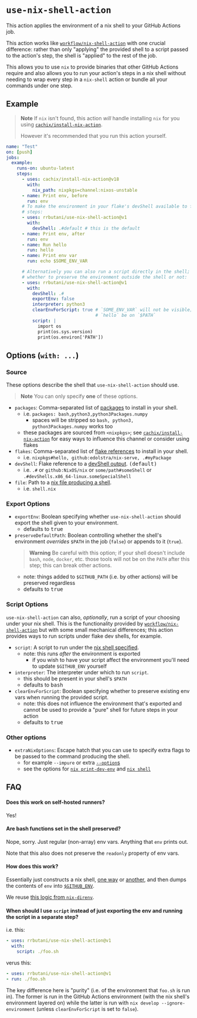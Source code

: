 # `use-nix-shell-action`

This action applies the environment of a nix shell to your GitHub Actions job.

This action works like [`workflow/nix-shell-action`](https://github.com/workflow/nix-shell-action) with one crucial difference: rather than only "applying" the provided shell to a script passed to the action's step, the shell is "applied" to the rest of the job.

This allows you to use `nix` to provide binaries that other GitHub Actions require and also allows you to run your action's steps in a nix shell without needing to wrap every step in a `nix-shell` action or bundle all your commands under one step.

## Example

> **Note**
> If `nix` isn't found, this action *will* handle installing `nix` for you using [`cachix/install-nix-action`](https://github.com/cachix/install-nix-action).
>
> However it's recommended that you run this action yourself.

```yaml
name: "Test"
on: [push]
jobs:
  example:
    runs-on: ubuntu-latest
    steps:
      - uses: cachix/install-nix-action@v18
        with:
          nix_path: nixpkgs=channel:nixos-unstable
      - name: Print env, before
        run: env
      # To make the environment in your flake's devShell available to future
      # steps:
      - uses: rrbutani/use-nix-shell-action@v1
        with:
          devShell: .#default # this is the default
      - name: Print env, after
        run: env
      - name: Run hello
        run: hello
      - name: Print env var
        run: echo $SOME_ENV_VAR

      # Alternatively you can also run a script directly in the shell; choosing
      # whether to preserve the environment outside the shell or not:
      - uses: rrbutani/use-nix-shell-action@v1
        with:
          devShell: .#
          exportEnv: false
          interpreter: python3
          clearEnvForScript: true # `SOME_ENV_VAR` will not be visible; nor will
                                  # `hello` be on `$PATH`
          script: |
            import os
            print(os.sys.version)
            print(os.environ['PATH'])
```

## Options (`with: ...`)

### Source

These options describe the shell that `use-nix-shell-action` should use.

> **Note**
> You can only specify **one** of these options.

  - `packages`: Comma-separated list of [packages](https://search.nixos.org/packages?) to install in your shell.
    + i.e. `packages: bash,python3,python3Packages.numpy`
      * spaces will be stripped so `bash, python3, python3Packages.numpy` works too
    + these packages are sourced from `<nixpkgs>`; see [`cachix/install-nix-action`](https://github.com/cachix/install-nix-action) for easy ways to influence this channel or consider using flakes
  - `flakes`: Comma-separated list of [flake references](https://nixos.org/manual/nix/stable/command-ref/new-cli/nix3-flake.html#flake-references) to install in your shell.
    + i.e. `nixpkgs#hello, github:edolstra/nix-serve, .#myPackage`
  - `devShell`: Flake reference to a [devShell output](https://nixos.wiki/wiki/Flakes). <kbd>(default)</kbd>
    + i.e. `.#` or `github:NixOS/nix` or `some/path#someShell` or `.#devShells.x86_64-linux.someSpecialShell`
  - `file`: Path to a [nix file producing a shell](https://nixos.wiki/wiki/Development_environment_with_nix-shell).
    + i.e. `shell.nix`

### Export Options

  - `exportEnv`: Boolean specifying whether `use-nix-shell-action` should export the shell given to your environment.
    + defaults to <kbd>true</kbd>
  - `preserveDefaultPath`: Boolean controlling whether the shell's environment *overrides* `$PATH` in the job (`false`) or appends to it (`true`).
    > **Warning**
    > Be careful with this option; if your shell doesn't include `bash`, `node`, `docker`, etc. those tools will not be on the `PATH` after this step; this can break other actions.
    + note: things added to `$GITHUB_PATH` (i.e. by other actions) will be preserved regardless
    + defaults to <kbd>true</kbd>

### Script Options

`use-nix-shell-action` can also, _optionally_, run a script of your choosing under your nix shell. This is the functionality provided by [`workflow/nix-shell-action`](https://github.com/workflow/nix-shell-action) but with some small mechanical differences; this action provides ways to run scripts under flake dev shells, for example.

  - `script`: A script to run under the [nix shell specified](#source).
    + note: this runs _after_ the environment is exported
      * if you wish to have your script affect the environment you'll need to update `$GITHUB_ENV` yourself
  - `interpreter`: The interpreter under which to run `script`.
    + this should be present in your shell's `$PATH`
    + defaults to <kbd>bash</kbd>
  - `clearEnvForScript`: Boolean specifying whether to preserve existing env vars when running the provided script.
    + note: this does not influence the environment that's exported and cannot be used to provide a "pure" shell for future steps in your action
    + defaults to <kbd>true</kbd>

### Other options

  - `extraNixOptions`: Escape hatch that you can use to specify extra flags to be passed to the command producing the shell.
    + for example `--impure` or extra [`--option`s](https://nixos.org/manual/nix/stable/command-ref/conf-file.html?highlight=nix.conf)
    + see the options for [`nix print-dev-env`](https://nixos.org/manual/nix/stable/command-ref/new-cli/nix3-print-dev-env.html#options) and [`nix shell`](https://nixos.org/manual/nix/stable/command-ref/new-cli/nix3-shell.html)

## FAQ

#### Does this work on self-hosted runners?

Yes!

#### Are bash functions set in the shell preserved?

Nope, sorry. Just regular (non-array) env vars. Anything that `env` prints out.

Note that this also does not preserve the `readonly` property of env vars.

#### How does this work?

Essentially just constructs a nix shell, [one way](https://nixos.org/manual/nix/stable/command-ref/new-cli/nix3-print-dev-env.html) or [another](https://nixos.org/manual/nix/stable/command-ref/new-cli/nix3-shell.html), and then dumps the contents of `env` into [`$GITHUB_ENV`](https://docs.github.com/en/actions/using-workflows/workflow-commands-for-github-actions#setting-an-environment-variable).

We reuse [this logic from `nix-direnv`](https://github.com/nix-community/nix-direnv/blob/75c74a090bf37f34cd92eeab7f22f17dc0fcd48f/direnvrc#L83-L126).

#### When should I use `script` instead of just exporting the env and running the script in a separate step?

i.e. this:
```yaml
- uses: rrbutani/use-nix-shell-action@v1
  with:
    script: ./foo.sh
```

verus this:
```yaml
- uses: rrbutani/use-nix-shell-action@v1
- run: ./foo.sh
```

The key difference here is "purity" (i.e. of the environment that `foo.sh` is run in). The former is run in the GitHub Actions environment (with the nix shell's environment layered on) while the latter is run with `nix develop --ignore-environment` (unless `clearEnvForScript` is set to `false`).
